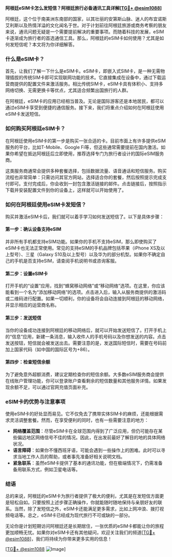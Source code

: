 **阿根廷eSIM卡怎么发短信？阿根廷旅行必备通讯工具详解[[TG💪+ @esim1088](https://t.me/s/esim1088)]**

阿根廷，这个位于南美洲东南部的国家，以其壮丽的安第斯山脉、迷人的布宜诺斯艾利斯以及热情洋溢的文化闻名于世。对于计划前往阿根廷旅游或商务考察的朋友来说，通讯问题无疑是一个需要提前解决的重要事项。而随着科技的发展，eSIM卡逐渐成为旅行者的首选通信工具。那么，阿根廷的eSIM卡如何使用？尤其是如何发短信呢？本文将为你详细解答。

### 什么是eSIM卡？

首先，让我们了解一下什么是eSIM卡。eSIM卡，即嵌入式SIM卡，是一种无需物理插拔的传统SIM卡即可实现联网功能的技术。它直接集成在设备中，通过下载运营商提供的配置文件来激活服务。相比传统SIM卡，eSIM卡具有体积小、支持多网络切换、无需更换卡等优点，尤其适合频繁出国旅行的人群。

在阿根廷，eSIM卡的应用已经相当普及。无论是国际游客还是本地居民，都可以通过eSIM卡享受到便捷的通信服务。接下来，我们将重点介绍如何在阿根廷使用eSIM卡发送短信。

### 如何购买阿根廷eSIM卡？

在阿根廷使用eSIM卡的第一步是购买一张合适的卡。目前市面上有许多提供eSIM服务的平台，比如T-Mobile、Google Fi等，但这些通常需要提前在国内激活。如果你希望在抵达阿根廷后立即使用，推荐选择专门为旅行者设计的国际eSIM服务商。

这类服务商通常会提供多种套餐选择，包括数据流量、语音通话和短信服务。购买流程也非常简单：只需访问其官方网站，选择适合你的套餐，然后按照提示完成支付即可。支付完成后，你会收到一封包含激活链接的邮件。点击链接后，按照指示下载并安装配置文件到你的设备上，这样就可以开始使用了。

### 如何在阿根廷使用eSIM卡发短信？

购买并激活eSIM卡后，我们就可以着手学习如何发送短信了。以下是具体步骤：

#### 第一步：确认设备支持eSIM

并非所有手机都支持eSIM功能。如果你的手机不支持eSIM，那么即使购买了eSIM卡也无法正常使用。常见的支持eSIM的手机品牌包括苹果（iPhone XS及以上型号）、三星（Galaxy S10及以上型号）以及华为的部分机型。如果你不确定自己的手机是否支持eSIM，请查阅手机说明书或咨询客服。

#### 第二步：设置eSIM卡

打开手机的“设置”应用，找到“蜂窝移动网络”或“移动网络”选项。在这里，你应该能看到一个名为“添加移动网络”的选项。点击进入后，输入从服务商提供的激活码或二维码进行配置。如果一切顺利，你的设备将会自动连接到阿根廷的移动网络，并显示相应的运营商名称。

#### 第三步：发送短信

当你的设备成功连接到阿根廷的移动网络后，就可以开始发送短信了。打开手机上的“信息”应用，新建一条消息，输入收件人的手机号码以及你想发送的内容。点击发送按钮，短信就会被发送出去。需要注意的是，发送国际短信时，需要在号码前加上国家代码（如中国的国际区号为+86）。

#### 第四步：检查短信余额

为了避免意外超额消费，建议定期检查你的短信余额。大多数eSIM服务商会提供在线账户管理功能，你可以登录账户查看剩余的短信数量和其他服务详情。如果发现余额不足，可以通过官网充值页面补充。

### eSIM卡的优势与注意事项

使用eSIM卡的好处显而易见。它不仅免去了携带实体SIM卡的麻烦，还能根据需求灵活调整套餐。然而，在享受便利的同时，也有一些需要注意的地方：

- **网络覆盖范围**：尽管eSIM卡在全球范围内得到了广泛应用，但仍可能存在某些偏远地区网络信号不佳的情况。因此，在出发前最好了解目的地的具体网络状况。
- **语言障碍**：如果你不懂西班牙语，可能会遇到一些操作上的困难。此时可以寻求当地工作人员的帮助，或者事先准备好相关说明文档。
- **紧急联系**：虽然eSIM卡提供了基本的通讯功能，但在极端情况下，仍需准备备用联系方式，例如卫星电话等。

### 结语

总的来说，阿根廷的eSIM卡为旅行者提供了极大的便利，尤其是在发短信方面更是轻松自如。只要按照上述步骤正确操作，你就能随时随地保持与亲朋好友的联系。当然，除了发短信之外，eSIM卡还能满足更多需求，比如上网冲浪、拨打视频电话等。总之，eSIM卡已经成为现代旅行不可或缺的一部分。

无论你是计划短期访问阿根廷还是长期居住，一张优质的eSIM卡都能让你的旅程更加顺畅无忧。如果你对eSIM卡还有其他疑问，欢迎关注我们的频道[[TG💪+ @esim1088](https://t.me/s/esim1088)]，我们将持续为你带来更多实用的信息！

[[TG💪+ @esim1088](https://t.me/s/esim1088) ![Image](https://i.postimg.cc/4NQfJmqS/Snipaste-2025-05-13-00-14-12.png)]